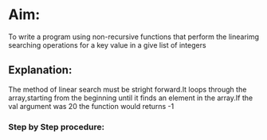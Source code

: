 # Aim:
To write a program using non-recursive functions that perform the linearimg searching operations for a key value in a give list of integers

## Explanation:
The method of linear search must be stright forward.It loops through the array,starting from the beginning until it finds an element in the array.If the val argument was 20 the function would returns -1

### Step by Step procedure:

